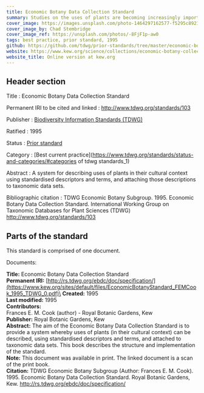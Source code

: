 ```yaml
---
title: Economic Botany Data Collection Standard
summary: Studies on the uses of plants are becoming increasingly important. Standardisation of terms and a unified system to describe uses are of enormous benefit to gatherers of information, especially where exchanges of data sets are involved. The standard provides a system whereby uses of plants (in their cultural context) can be described, using standardised descriptors and terms, and attached to taxonomic data sets. It resulted from discussions at the International Working Group on Taxonomic Databases for Plant Sciences (TDWG) between 1989 and 1992.
cover_image: https://images.unsplash.com/photo-1464297162577-f5295c892194
cover_image_by: Chad Stembridge
cover_image_ref: https://unsplash.com/photos/-8FjF1p-aw0
tags: best practice, prior standard, 1995
github: https://github.com/tdwg/prior-standards/tree/master/economic-botany-data-collection-standard
website: https://www.kew.org/science/collections/economic-botany-collection/curation/economic-botany-data-standard
website_title: Online version at kew.org
---
```


## Header section

Title
: Economic Botany Data Collection Standard

Permanent IRI to be cited and linked
: <http://www.tdwg.org/standards/103>

Publisher
: [Biodiversity Information Standards (TDWG)](https://www.tdwg.org/)

Ratified
: 1995

Status
: [Prior standard](https://www.tdwg.org/standards/status-and-categories/)

Category
: [Best current practice](https://www.tdwg.org/standards/status-and-categories/#categories of tdwg standards_1)

Abstract
: A system for describing uses of plants in their cultural context using standardised descriptors and terms, and attaching those descriptions to taxonomic data sets.

Bibliographic citation
: TDWG Economic Botany Subgroup. 1995. Economic Botany Data Collection Standard. International Working Group on Taxonomic Databases for Plant Sciences (TDWG) http://www.tdwg.org/standards/103

## Parts of the standard

This standard is comprised of one document. 

Documents:

**Title:** Economic Botany Data Collection Standard\
**Permanent IRI:** [http://rs.tdwg.org/ebdc/doc/specification/](https://www.kew.org/sites/default/files/EconomicBotanyStandard_FEMCook_1995_TDWG_0.pdf)\
**Created:** 1995\
**Last modified:** 1995\
**Contributors:**\
Frances E. M. Cook (author) - Royal Botanic Gardens, Kew\
**Publisher:** Royal Botanic Gardens, Kew\
**Abstract:** The aim of the Economic Botany Data Collection Standard is to provide a system whereby uses of plants (in their cultural context) can be described, using standardised descriptors and terms, and attached to taxonomic data sets. This book describes the structure and implementation of the standard.\
**Note:** This document was available in print.  The linked document is a scan of the print book.\
**Citation:** TDWG Economic Botany Subgroup (Author: Frances E. M. Cook). 1995. Economic Botany Data Collection Standard. Royal Botanic Gardens, Kew. http://rs.tdwg.org/ebdc/doc/specification/

